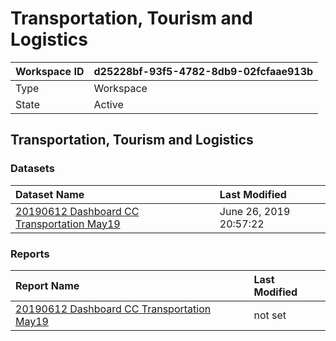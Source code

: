 



# Transportation, Tourism and Logistics

|Workspace ID|d25228bf-93f5-4782-8db9-02fcfaae913b|
| :--- | :--- |
|Type|Workspace|
|State|Active|

## Transportation, Tourism and Logistics

### Datasets

|Dataset Name|Last Modified|
| :--- | :--- |
|[20190612 Dashboard CC Transportation May19](../Datasets/20190612-Dashboard-CC-Transportation-May19.md)|June 26, 2019 20:57:22|

### Reports

|Report Name|Last Modified|
| :--- | :--- |
|[20190612 Dashboard CC Transportation May19](../Reports/20190612-Dashboard-CC-Transportation-May19.md)|not set|
